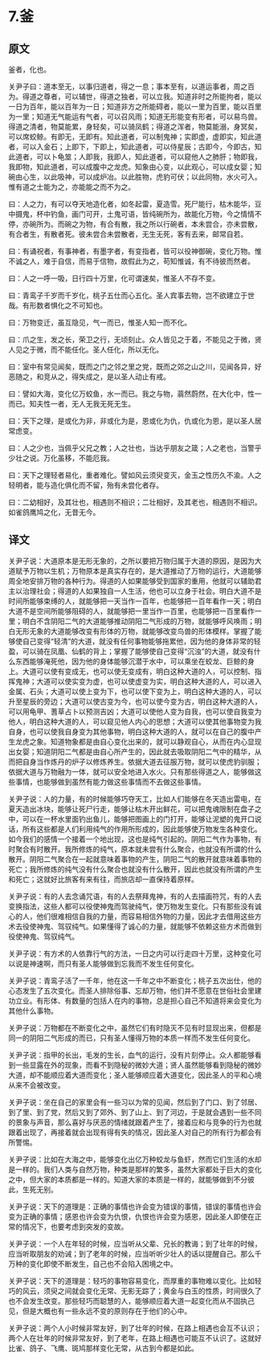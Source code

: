 # 7.釜
## 原文
釜者，化也。

关尹子曰：道本至无，以事归道者，得之一息；事本至有，以道运事者，周之百为。得道之尊者，可以辅世，得道之独者，可以立我。知道非时之所能拘者，能以一日为百年，能以百年为一日；知道非方之所能碍者，能以一里为百里，能以百里为一里；知道无气能运有气者，可以召风雨；知道无形能变有形者，可以易鸟兽。得道之清者，物莫能累，身轻矣，可以骑凤鹤；得道之浑者，物莫能溺，身冥矣，可以席蛟鲸。有即无，无即有。知此道者，可以制鬼神；实即虚，虚即实，知此道者，可以入金石；上即下，下即上，知此道者，可以侍星辰；古即今，今即古，知此道者，可以卜龟筮；人即我，我即人，知此道者，可以窥他人之肺肝；物即我，我即物，知此道者，可以成腹中之龙虎。知象由心变，以此观心，可以成女婴；知碗由心生，以此吸神，可以成炉冶。以此胜物，虎豹可伏；以此同物，水火可入。惟有道之士能为之，亦能能之而不为之。

曰：人之力，有可以夺天地造化者，如冬起雷，夏造雪。死尸能行，枯木能华，豆中摄鬼，杯中钓鱼，画门可开，土鬼可语，皆纯碗所为，故能化万物，今之情情不停，亦碗所为。而碗之为物，有合有散，我之所以行碗者，本未尝合，亦未尝散，有合者生，有散者死。彼未尝合未尝散者，无生无死，客有去来，邮常自若。

曰：有诵祝者，有事神者，有墨字者，有变指者，皆可以役神御碗，变化万物。惟不诚之人，难于自信，而易于信物，故假此为之，苟知惟诚，有不待彼而然者。

曰：人之一呼一吸，日行四十万里，化可谓速矣，惟圣人不存不变。

曰：青鸾子千岁而千岁化，桃子五仕而心五化。圣人宾事去物，岂不欲建立于世哉。有形数者惧化之不可知也。

曰：万物变迁，虽互隐见，气一而已，惟圣人知一而不化。

曰：爪之生，发之长，荣卫之行，无顷刻止。众人皆见之于着，不能见之于微，贤人见之于微，而不能任化。圣人任化，所以无化。

曰：室中有常见闻矣，既而之门之邻之里之党，既而之郊之山之川，见闻各异，好恶随之，和竞从之，得失成之，是以圣人动止有戒。

曰：譬如大海，变化亿万蛟鱼，水一而已。我之与物，蓊然蔚然，在大化中，性一而已。知夫性一者，无人无我无死无生。

曰：天下之理，是或化为非，非或化为是，恩或化为仇，仇或化为恩，是以圣人居常虑变。

曰：人之少也，当佩乎父兄之教；人之壮也，当达乎朋友之箴；人之老也，当警乎少壮之说。万化虽移，不能厄我。

曰：天下之理轻者易化，重者难化。譬如风云须臾变灭，金玉之性历久不渝。人之轻明者，能与造化俱化而不留，殆有未尝化者存。

曰：二幼相好，及其壮也，相遇则不相识；二壮相好，及其老也，相遇则不相识。如雀鸽鹰鸠之化，无昔无今。
## 译文
关尹子说：大道原本是无形无象的，之所以要把万物归属于大道的原因，是因为大道赋予万物以生机；万物原本是真实存在的，是大道推动了万物的运行，大道能够周全地安排万物的各种行为。得道的人如果能够受到国家的重用，他就可以辅助君主以治理社会；得道的人如果独自一人生活，他也可以立身于社会。明白大道不是时间所能够束缚的人，就能够把一天当作一百年，也能够把一百年看作一天；明白大道不是空间所能够阻碍的人，就能够把一里当作一百里，也能够把一百里看作一里；明白不含阴阳二气的大道能够推动阴阳二气形成的万物，就能够呼风唤雨；明白无形无象的大道能够改变有形体的万物，就能够改变鸟兽的形体模样。掌握了能够使自己变得“轻清”的大道，就没有任何事物能够拖累他，因为他的身体非常的轻盈，可以骑在凤凰、仙鹤的背上；掌握了能够使自己变得“沉浊”的大道，就没有什么东西能够淹死他，因为他的身体能够沉潜于水中，可以乘坐在蛟龙、巨鲸的身上。大道可以使有变成无，也可以使无变成有，明白这种大道的人，可以控制、指挥鬼神；大道可以使实变为虚，也可以使虚变为实，明白这种大道的人，可以进入金属、石头；大道可以使上变为下，也可以使下变为上，明白这种大道的人，可以升至星辰的旁边；大道可以使古变为今，也可以使今变为古，明白这种大道的人，可以用龟甲、蓍草占卜以预测吉凶；大道可以使他人变为自我，也可以使自我变为他人，明白这种大道的人，可以窥见他人内心的思想；大道可以使其他事物变为我自身，也可以使我自身变为其他事物，明白这种大道的人，就可以在自己的腹中产生龙虎之象。知道物象都是由自心变化出来的，就可以静观自心，从而在内心显现出女婴；知道阴阳二气都是由自心所产生的，因此就去吸取阴阳二气中的精华，从而把自身当作炼丹的炉子以修炼养生。依据大道去征服万物，就可以使虎豹驯服；依据大道与万物融为一体，就可以安全地进入水火。只有那些得道之人，能够做这些事情，也能够做到虽然有能力做这些事情而不去做这些事情。

关尹子说：人的力量，有的时候能够巧夺天工，比如人们能够在冬天造出雷电，在夏天造出冰块，能够让死尸行走，能够让枯木开出鲜花，可以把鬼魂限制在盘子之中，可以在一杯水里面钓出鱼儿，能够把图画上的门打开，能够让泥塑的鬼开口说话，所有这些都是人们利用纯气的作用所形成的，因此能够使万物发生各种变化。如今我们的感情一个接着一个地出现，这也是纯气引起的。阴阳二气作为事物，有时聚合有时散开。我所修炼的纯气，原本就未尝有什么聚合，也就没有所谓的什么散开。阴阳二气聚合在一起就意味着事物的产生，阴阳二气的散开就意味着事物的死亡；我所修炼的纯气没有什么聚合也就没有什么散开，因此也就没有所谓的产生和死亡；这就好比旅客有来有往，而旅店却一直保持着原样。

关尹子说：有的人去念诵咒语，有的人去祭拜鬼神，有的人去描画符咒，有的人去变换指法，这些人都可以役使神鬼而驾驶纯气，使万物发生变化。只有那些没有诚心的人，他们很难相信自我的力量，而容易相信外物的力量，因此才去借用这些方术去役使神鬼、驾驭纯气。如果懂得了诚心的力量，就能够不依赖这些方术而做到役使神鬼、驾驭纯气。

关尹子说：有方术的人依靠行气的方法，一日之内可以行走四十万里，这种变化可以说是神速啊，而只有圣人能够做到忘我而不发生任何变化。

关尹子说：青鸾子活了一千年，他在这一千年之中不断变化；桃子五次出仕，他的心态发生了五次变化。而圣人排除俗事、忘却万物，他们并不愿意在世俗社会里建功立业。有形体、有数量的包括人在内的事物，总是担心自己不知道将来会变化为其他什么事物。

关尹子说：万物都在不断变化之中，虽然它们有时隐灭不见有时显现出来，但都是同一的阴阳二气形成的而已，只有圣人懂得万物的本质一样而不发生任何变化。

关尹子说：指甲的长出，毛发的生长，血气的运行，没有片刻停止。众人都能够看到一些显露在外的现象，而看不到隐秘的微妙大道；贤人虽然能够看到隐秘的微妙大道，却不能顺应着大道而变化；圣人能够顺应着大道变化，因此圣人的平和心境从来不会被改变。

关尹子说：坐在自己的家里会有一些习以为常的见闻，然后到了门口、到了邻居、到了里、到了党，然后又到了郊外、到了山上、到了河边，于是就会遇到一些不同的景象与声音，那么喜好与厌恶的情绪就跟着产生了，接着应和与竞争的行为也就跟着出现了，再接着就会出现有得有失的情况，因此圣人对自己的所有行为都会有所警惕。

关尹子说：比如在大海之中，能够变化出亿万种蛟龙与鱼虾，然而它们生活的水却是一样的。我们人类与自然万物，种类是那样的繁多，虽然大家都处于巨大的变化之中，但大家的本质都是一样的。知道大家的本质是一样的，就能够做到不分彼此，生死无别。

关尹子说：天下的道理是：正确的事情也许会变为错误的事情，错误的事情也许会变为正确的事情；感恩也许会变为仇恨，仇恨也许会变为感恩，因此圣人即使在正常的情况下，也要考虑到突发的变故。

关尹子说：一个人在年轻的时候，应当听从父辈、兄长的教诲；到了壮年的时候，应当听取朋友的劝诫；到了老年的时候，应当听听少壮人的话以提醒自己。那么千万种的变化即使不断发生，自己也不会陷入困境之中。

关尹子说：天下的道理是：轻巧的事物容易变化，而厚重的事物难以变化。比如轻巧的风云，须臾之间就会变化无常、无影无踪了；黄金与白玉的性质，时间很久了也不会发生改变。那些轻巧而聪慧的人，能够顺应着大道一起变化而从不固执己见，但是大概也有一些永远不变的原则存在于他们的心中。

关尹子说：两个人小时候非常友好，到了壮年的时候，在路上相遇也会互不认识；两个人在壮年的时候非常友好，到了老年，在路上相遇也可能互不认识了。这就好比雀、鸽子、飞鹰、斑鸠那样变化无常，从古到今都是如此。

